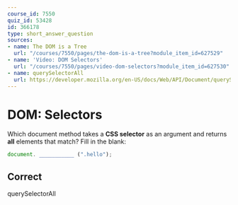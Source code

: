 ```yaml
---
course_id: 7550
quiz_id: 53428
id: 366178
type: short_answer_question
sources:
- name: The DOM is a Tree
  url: "/courses/7550/pages/the-dom-is-a-tree?module_item_id=627529"
- name: 'Video: DOM Selectors'
  url: "/courses/7550/pages/video-dom-selectors?module_item_id=627530"
- name: querySelectorAll
  url: https://developer.mozilla.org/en-US/docs/Web/API/Document/querySelectorAll
---
```


# DOM: Selectors

Which document method takes a **CSS selector** as an argument and returns **all**
elements that match? Fill in the blank:

```javascript
document. ___________ (".hello");
```

## Correct

querySelectorAll
